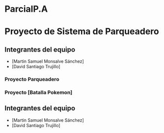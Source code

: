 # ParcialP.A
# Proyecto de Sistema de Parqueadero
## Integrantes del equipo
- [Martin Samuel Monsalve Sánchez]
- [David Santiago Trujillo]

### Proyecto Parqueadero

### Proyecto [Batalla Pokemon]

## Integrantes del equipo
- [Martin Samuel Monsalve Sánchez]
- [David Santiago Trujillo]


